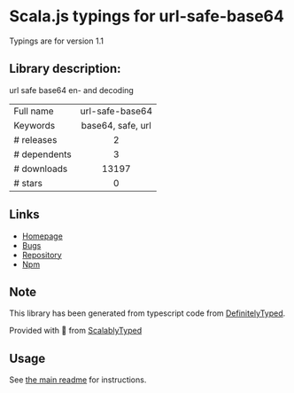 
# Scala.js typings for url-safe-base64

Typings are for version 1.1

## Library description:
url safe base64 en- and decoding

|                    |                 |
| ------------------ | :-------------: |
| Full name          | url-safe-base64 |
| Keywords           | base64, safe, url |
| # releases         | 2 |
| # dependents       | 3 |
| # downloads        | 13197 |
| # stars            | 0 |

## Links
- [Homepage](https://github.com/commenthol/url-safe-base64#readme)
- [Bugs](https://github.com/commenthol/url-safe-base64/issues)
- [Repository](https://github.com/commenthol/url-safe-base64)
- [Npm](https://www.npmjs.com/package/url-safe-base64)
    


## Note
This library has been generated from typescript code from [DefinitelyTyped](https://definitelytyped.org).

Provided with :purple_heart: from [ScalablyTyped](https://github.com/oyvindberg/ScalablyTyped)

## Usage
See [the main readme](../../readme.md) for instructions.


